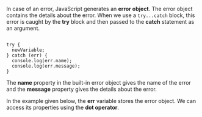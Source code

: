 In case of an error,
JavaScript generates an **error object**.
The error object contains
the details about the error.
When we use a `try...catch` block,
this error is caught by the **try**
block and then passed to the **catch** statement
as an argument.

<Editor lang="javascript">
<code>
try {
  newVariable;
} catch (err) {
  console.log(err.name);
  console.log(err.message);
}
</code>
</Editor>

The **name** property in the built-in
error object gives the name of the error
and
the **message** property
gives the details about the error.

In the example given below,
the **err** variable stores the error object.
We can access its properties
using the **dot operator**.